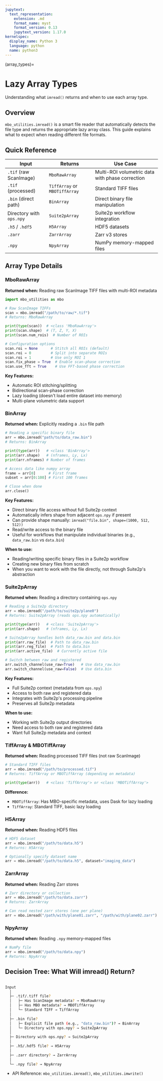 ```yaml
---
jupytext:
  text_representation:
    extension: .md
    format_name: myst
    format_version: 0.13
    jupytext_version: 1.17.0
kernelspec:
  display_name: Python 3
  language: python
  name: python3
---
```


(array_types)=
# Lazy Array Types

Understanding what `imread()` returns and when to use each array type.

## Overview

`mbo_utilities.imread()` is a smart file reader that automatically detects the file type and returns the appropriate lazy array class. This guide explains what to expect when reading different file formats.

## Quick Reference

| Input | Returns | Use Case |
|-------|---------|----------|
| `.tif` (raw ScanImage) | `MboRawArray` | Multi-ROI volumetric data with phase correction |
| `.tif` (processed) | `TiffArray` or `MBOTiffArray` | Standard TIFF files |
| `.bin` (direct path) | `BinArray` | Direct binary file manipulation |
| Directory with `ops.npy` | `Suite2pArray` | Suite2p workflow integration |
| `.h5` / `.hdf5` | `H5Array` | HDF5 datasets |
| `.zarr` | `ZarrArray` | Zarr v3 stores |
| `.npy` | `NpyArray` | NumPy memory-mapped files |

## Array Type Details

### MboRawArray

**Returned when:** Reading raw ScanImage TIFF files with multi-ROI metadata

```python
import mbo_utilities as mbo

# Raw ScanImage TIFFs
scan = mbo.imread("/path/to/raw/*.tif")
# Returns: MboRawArray

print(type(scan))  # <class 'MboRawArray'>
print(scan.shape)  # (T, Z, Y, X)
print(scan.num_rois)  # Number of ROIs

# Configuration options
scan.roi = None      # Stitch all ROIs (default)
scan.roi = 0         # Split into separate ROIs
scan.roi = 1         # Use only ROI 1
scan.fix_phase = True  # Enable scan-phase correction
scan.use_fft = True    # Use FFT-based phase correction
```

**Key Features:**

- Automatic ROI stitching/splitting
- Bidirectional scan-phase correction
- Lazy loading (doesn't load entire dataset into memory)
- Multi-plane volumetric data support

### BinArray

**Returned when:** Explicitly reading a `.bin` file path

```python
# Reading a specific binary file
arr = mbo.imread("path/to/data_raw.bin")
# Returns: BinArray

print(type(arr))   # <class 'BinArray'>
print(arr.shape)   # (nframes, Ly, Lx)
print(arr.nframes) # Number of frames

# Access data like numpy array
frame = arr[0]      # First frame
subset = arr[0:100] # First 100 frames

# Close when done
arr.close()
```

**Key Features:**

- Direct binary file access without full Suite2p context
- Automatically infers shape from adjacent `ops.npy` if present
- Can provide shape manually: `imread("file.bin", shape=(1000, 512, 512))`
- Read/write access to the binary file
- Useful for workflows that manipulate individual binaries (e.g., `data_raw.bin` vs `data.bin`)

**When to use:**

- Reading/writing specific binary files in a Suite2p workflow
- Creating new binary files from scratch
- When you want to work with the file directly, not through Suite2p's abstraction

### Suite2pArray

**Returned when:** Reading a directory containing `ops.npy`

```python
# Reading a Suite2p directory
arr = mbo.imread("/path/to/suite2p/plane0")
# Returns: Suite2pArray (reads ops.npy automatically)

print(type(arr))   # <class 'Suite2pArray'>
print(arr.shape)   # (nframes, Ly, Lx)

# Suite2pArray handles both data_raw.bin and data.bin
print(arr.raw_file)  # Path to data_raw.bin
print(arr.reg_file)  # Path to data.bin
print(arr.active_file)  # Currently active file

# Switch between raw and registered
arr.switch_channel(use_raw=True)   # Use data_raw.bin
arr.switch_channel(use_raw=False)  # Use data.bin
```

**Key Features:**

- Full Suite2p context (metadata from `ops.npy`)
- Access to both raw and registered data
- Integrates with Suite2p's processing pipeline
- Preserves all Suite2p metadata

**When to use:**

- Working with Suite2p output directories
- Need access to both raw and registered data
- Want full Suite2p metadata and context

### TiffArray & MBOTiffArray

**Returned when:** Reading processed TIFF files (not raw ScanImage)

```python
# Standard TIFF files
arr = mbo.imread("/path/to/processed.tif")
# Returns: TiffArray or MBOTiffArray (depending on metadata)

print(type(arr))   # <class 'TiffArray'> or <class 'MBOTiffArray'>
```

**Difference:**

- `MBOTiffArray`: Has MBO-specific metadata, uses Dask for lazy loading
- `TiffArray`: Standard TIFF, basic lazy loading

### H5Array

**Returned when:** Reading HDF5 files

```python
# HDF5 dataset
arr = mbo.imread("/path/to/data.h5")
# Returns: H5Array

# Optionally specify dataset name
arr = mbo.imread("/path/to/data.h5", dataset="imaging_data")
```

### ZarrArray

**Returned when:** Reading Zarr stores

```python
# Zarr directory or collection
arr = mbo.imread("/path/to/data.zarr")
# Returns: ZarrArray

# Can read nested zarr stores (one per plane)
arr = mbo.imread("/path/with/plane01.zarr", "/path/with/plane02.zarr")
```

### NpyArray

**Returned when:** Reading `.npy` memory-mapped files

```python
# NumPy file
arr = mbo.imread("/path/to/data.npy")
# Returns: NpyArray
```

## Decision Tree: What Will imread() Return?

```bash

Input
  │
  ├─ .tif/.tiff file?
  │   ├─ Has ScanImage metadata? → MboRawArray
  │   ├─ Has MBO metadata? → MBOTiffArray
  │   └─ Standard TIFF → TiffArray
  │
  ├─ .bin file?
  │   ├─ Explicit file path (e.g., "data_raw.bin")? → BinArray
  │   └─ Directory with ops.npy? → Suite2pArray
  │
  ├─ Directory with ops.npy? → Suite2pArray
  │
  ├─ .h5/.hdf5 file? → H5Array
  │
  ├─ .zarr directory? → ZarrArray
  │
  └─ .npy file? → NpyArray
```

- API Reference: `mbo_utilities.imread()`, `mbo_utilities.imwrite()`
